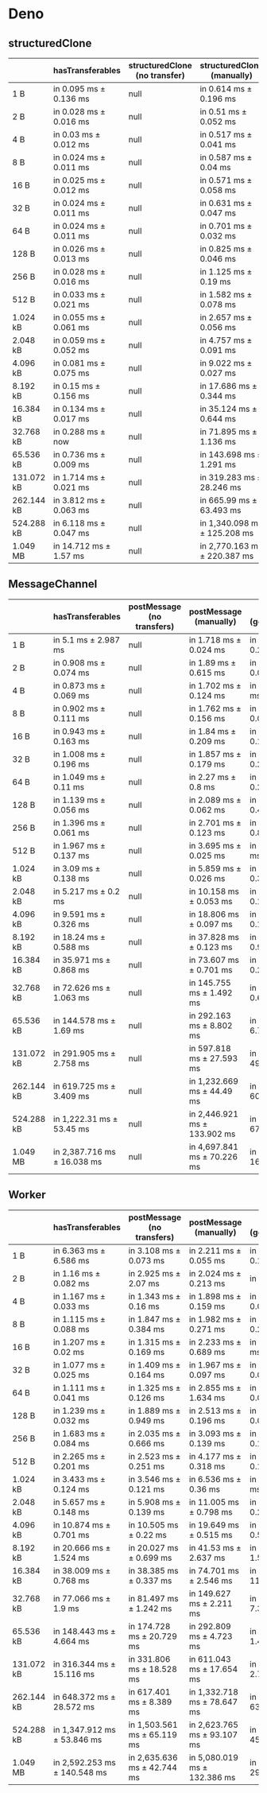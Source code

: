 # Deno

## structuredClone

|            | hasTransferables       | structuredClone (no transfer) | structuredClone (manually)   | structuredClone (getTransferable*) | structuredClone (getTransferables) |
| ---------- | ---------------------- | ----------------------------- | ---------------------------- | ---------------------------------- | ---------------------------------- |
| 1 B        | in 0.095 ms ± 0.136 ms | null                          | in 0.614 ms ± 0.196 ms       | in 0.74 ms ± 0.243 ms              | in 0.66 ms ± 0.212 ms              |
| 2 B        | in 0.028 ms ± 0.016 ms | null                          | in 0.51 ms ± 0.052 ms        | in 0.62 ms ± 0.1 ms                | in 0.62 ms ± 0.106 ms              |
| 4 B        | in 0.03 ms ± 0.012 ms  | null                          | in 0.517 ms ± 0.041 ms       | in 0.65 ms ± 0.124 ms              | in 0.637 ms ± 0.13 ms              |
| 8 B        | in 0.024 ms ± 0.011 ms | null                          | in 0.587 ms ± 0.04 ms        | in 0.694 ms ± 0.102 ms             | in 0.667 ms ± 0.129 ms             |
| 16 B       | in 0.025 ms ± 0.012 ms | null                          | in 0.571 ms ± 0.058 ms       | in 0.751 ms ± 0.137 ms             | in 0.7 ms ± 0.102 ms               |
| 32 B       | in 0.024 ms ± 0.011 ms | null                          | in 0.631 ms ± 0.047 ms       | in 0.809 ms ± 0.169 ms             | in 0.718 ms ± 0.103 ms             |
| 64 B       | in 0.024 ms ± 0.011 ms | null                          | in 0.701 ms ± 0.032 ms       | in 0.88 ms ± 0.159 ms              | in 0.807 ms ± 0.134 ms             |
| 128 B      | in 0.026 ms ± 0.013 ms | null                          | in 0.825 ms ± 0.046 ms       | in 1.101 ms ± 0.238 ms             | in 0.974 ms ± 0.231 ms             |
| 256 B      | in 0.028 ms ± 0.016 ms | null                          | in 1.125 ms ± 0.19 ms        | in 1.386 ms ± 0.096 ms             | in 1.294 ms ± 0.307 ms             |
| 512 B      | in 0.033 ms ± 0.021 ms | null                          | in 1.582 ms ± 0.078 ms       | in 2.121 ms ± 0.096 ms             | in 1.999 ms ± 0.456 ms             |
| 1.024 kB   | in 0.055 ms ± 0.061 ms | null                          | in 2.657 ms ± 0.056 ms       | in 3.915 ms ± 0.752 ms             | in 2.987 ms ± 0.108 ms             |
| 2.048 kB   | in 0.059 ms ± 0.052 ms | null                          | in 4.757 ms ± 0.091 ms       | in 7.468 ms ± 0.346 ms             | in 5.396 ms ± 0.019 ms             |
| 4.096 kB   | in 0.081 ms ± 0.075 ms | null                          | in 9.022 ms ± 0.027 ms       | in 12.889 ms ± 0.437 ms            | in 12.598 ms ± 0.474 ms            |
| 8.192 kB   | in 0.15 ms ± 0.156 ms  | null                          | in 17.686 ms ± 0.344 ms      | in 25.094 ms ± 0.119 ms            | in 20.066 ms ± 0.268 ms            |
| 16.384 kB  | in 0.134 ms ± 0.017 ms | null                          | in 35.124 ms ± 0.644 ms      | in 50.72 ms ± 0.239 ms             | in 39.614 ms ± 0.55 ms             |
| 32.768 kB  | in 0.288 ms ± now      | null                          | in 71.895 ms ± 1.136 ms      | in 101.765 ms ± 1.682 ms           | in 80.824 ms ± 0.512 ms            |
| 65.536 kB  | in 0.736 ms ± 0.009 ms | null                          | in 143.698 ms ± 1.291 ms     | in 205.495 ms ± 1.629 ms           | in 169.667 ms ± 18.02 ms           |
| 131.072 kB | in 1.714 ms ± 0.021 ms | null                          | in 319.283 ms ± 28.246 ms    | in 411.714 ms ± 2.24 ms            | in 321.654 ms ± 2.636 ms           |
| 262.144 kB | in 3.812 ms ± 0.063 ms | null                          | in 665.99 ms ± 63.493 ms     | in 906.212 ms ± 71.915 ms          | in 731.844 ms ± 69.006 ms          |
| 524.288 kB | in 6.118 ms ± 0.047 ms | null                          | in 1,340.098 ms ± 125.208 ms | in 1,832.854 ms ± 119.934 ms       | in 1,488.655 ms ± 114.856 ms       |
| 1.049 MB   | in 14.712 ms ± 1.57 ms | null                          | in 2,770.163 ms ± 220.387 ms | in 3,785.486 ms ± 243.419 ms       | in 3,053.258 ms ± 204.518 ms       |

## MessageChannel

|            | hasTransferables            | postMessage (no transfers) | postMessage (manually)       | postMessage (getTransferable*) | postMessage (getTransferables) |
| ---------- | --------------------------- | -------------------------- | ---------------------------- | ------------------------------ | ------------------------------ |
| 1 B        | in 5.1 ms ± 2.987 ms        | null                       | in 1.718 ms ± 0.024 ms       | in 1.932 ms ± 0.215 ms         | in 1.821 ms ± 0.123 ms         |
| 2 B        | in 0.908 ms ± 0.074 ms      | null                       | in 1.89 ms ± 0.615 ms        | in 1.724 ms ± 0.047 ms         | in 1.634 ms ± 0.08 ms          |
| 4 B        | in 0.873 ms ± 0.069 ms      | null                       | in 1.702 ms ± 0.124 ms       | in 1.685 ms ± 0.07 ms          | in 1.599 ms ± 0.04 ms          |
| 8 B        | in 0.902 ms ± 0.111 ms      | null                       | in 1.762 ms ± 0.156 ms       | in 1.711 ms ± 0.082 ms         | in 1.617 ms ± 0.028 ms         |
| 16 B       | in 0.943 ms ± 0.163 ms      | null                       | in 1.84 ms ± 0.209 ms        | in 1.753 ms ± 0.106 ms         | in 1.756 ms ± 0.207 ms         |
| 32 B       | in 1.008 ms ± 0.196 ms      | null                       | in 1.857 ms ± 0.179 ms       | in 1.871 ms ± 0.206 ms         | in 1.86 ms ± 0.135 ms          |
| 64 B       | in 1.049 ms ± 0.11 ms       | null                       | in 2.27 ms ± 0.8 ms          | in 2.081 ms ± 0.285 ms         | in 1.982 ms ± 0.133 ms         |
| 128 B      | in 1.139 ms ± 0.056 ms      | null                       | in 2.089 ms ± 0.062 ms       | in 2.511 ms ± 0.466 ms         | in 2.287 ms ± 0.232 ms         |
| 256 B      | in 1.396 ms ± 0.061 ms      | null                       | in 2.701 ms ± 0.123 ms       | in 3.439 ms ± 0.873 ms         | in 2.905 ms ± 0.285 ms         |
| 512 B      | in 1.967 ms ± 0.137 ms      | null                       | in 3.695 ms ± 0.025 ms       | in 4.387 ms ± 0.22 ms          | in 4.118 ms ± 0.266 ms         |
| 1.024 kB   | in 3.09 ms ± 0.138 ms       | null                       | in 5.859 ms ± 0.026 ms       | in 7.068 ms ± 0.306 ms         | in 6.26 ms ± 0.145 ms          |
| 2.048 kB   | in 5.217 ms ± 0.2 ms        | null                       | in 10.158 ms ± 0.053 ms      | in 12.155 ms ± 0.183 ms        | in 10.748 ms ± 0.1 ms          |
| 4.096 kB   | in 9.591 ms ± 0.326 ms      | null                       | in 18.806 ms ± 0.097 ms      | in 22.407 ms ± 0.145 ms        | in 19.815 ms ± 0.145 ms        |
| 8.192 kB   | in 18.24 ms ± 0.588 ms      | null                       | in 37.828 ms ± 0.123 ms      | in 45.061 ms ± 0.959 ms        | in 39.787 ms ± 0.1 ms          |
| 16.384 kB  | in 35.971 ms ± 0.868 ms     | null                       | in 73.607 ms ± 0.701 ms      | in 85.711 ms ± 0.201 ms        | in 77 ms ± 0.18 ms             |
| 32.768 kB  | in 72.626 ms ± 1.063 ms     | null                       | in 145.755 ms ± 1.492 ms     | in 173.057 ms ± 0.606 ms       | in 151.68 ms ± 0.515 ms        |
| 65.536 kB  | in 144.578 ms ± 1.69 ms     | null                       | in 292.163 ms ± 8.802 ms     | in 351.822 ms ± 6.771 ms       | in 325.332 ms ± 7.75 ms        |
| 131.072 kB | in 291.905 ms ± 2.758 ms    | null                       | in 597.818 ms ± 27.593 ms    | in 726.265 ms ± 49.363 ms      | in 619.684 ms ± 4.148 ms       |
| 262.144 kB | in 619.725 ms ± 3.409 ms    | null                       | in 1,232.669 ms ± 44.49 ms   | in 1,488.242 ms ± 60.892 ms    | in 1,292.191 ms ± 34.448 ms    |
| 524.288 kB | in 1,222.31 ms ± 53.45 ms   | null                       | in 2,446.921 ms ± 133.902 ms | in 2,890.784 ms ± 67.994 ms    | in 2,495.085 ms ± 19.757 ms    |
| 1.049 MB   | in 2,387.716 ms ± 16.038 ms | null                       | in 4,697.841 ms ± 70.226 ms  | in 5,880.758 ms ± 168.471 ms   | in 5,006.705 ms ± 29.18 ms     |

## Worker

|            | hasTransferables             | postMessage (no transfers)  | postMessage (manually)       | postMessage (getTransferable*) | postMessage (getTransferables) |
| ---------- | ---------------------------- | --------------------------- | ---------------------------- | ------------------------------ | ------------------------------ |
| 1 B        | in 6.363 ms ± 6.586 ms       | in 3.108 ms ± 0.073 ms      | in 2.211 ms ± 0.055 ms       | in 2.724 ms ± 0.129 ms         | in 10.892 ms ± 17.311 ms       |
| 2 B        | in 1.16 ms ± 0.082 ms        | in 2.925 ms ± 2.07 ms       | in 2.024 ms ± 0.213 ms       | in 2 ms ± 0.039 ms             | in 1.97 ms ± 0.084 ms          |
| 4 B        | in 1.167 ms ± 0.033 ms       | in 1.343 ms ± 0.16 ms       | in 1.898 ms ± 0.159 ms       | in 2.085 ms ± 0.072 ms         | in 1.815 ms ± 0.025 ms         |
| 8 B        | in 1.115 ms ± 0.088 ms       | in 1.847 ms ± 0.384 ms      | in 1.982 ms ± 0.271 ms       | in 2.314 ms ± 0.289 ms         | in 1.84 ms ± 0.046 ms          |
| 16 B       | in 1.207 ms ± 0.02 ms        | in 1.315 ms ± 0.169 ms      | in 2.233 ms ± 0.689 ms       | in 2.22 ms ± 0.187 ms          | in 1.885 ms ± 0.066 ms         |
| 32 B       | in 1.077 ms ± 0.025 ms       | in 1.409 ms ± 0.164 ms      | in 1.967 ms ± 0.097 ms       | in 2.239 ms ± 0.053 ms         | in 1.945 ms ± 0.081 ms         |
| 64 B       | in 1.111 ms ± 0.041 ms       | in 1.325 ms ± 0.126 ms      | in 2.855 ms ± 1.634 ms       | in 2.543 ms ± 0.072 ms         | in 3.958 ms ± 3.557 ms         |
| 128 B      | in 1.239 ms ± 0.032 ms       | in 1.889 ms ± 0.949 ms      | in 2.513 ms ± 0.196 ms       | in 3.162 ms ± 0.081 ms         | in 2.478 ms ± 0.032 ms         |
| 256 B      | in 1.683 ms ± 0.084 ms       | in 2.035 ms ± 0.666 ms      | in 3.093 ms ± 0.139 ms       | in 4.494 ms ± 0.128 ms         | in 3.271 ms ± 0.116 ms         |
| 512 B      | in 2.265 ms ± 0.201 ms       | in 2.523 ms ± 0.251 ms      | in 4.177 ms ± 0.318 ms       | in 4.687 ms ± 0.125 ms         | in 4.52 ms ± 0.195 ms          |
| 1.024 kB   | in 3.433 ms ± 0.124 ms       | in 3.546 ms ± 0.121 ms      | in 6.536 ms ± 0.36 ms        | in 7.13 ms ± 0.162 ms          | in 6.441 ms ± 0.098 ms         |
| 2.048 kB   | in 5.657 ms ± 0.148 ms       | in 5.908 ms ± 0.139 ms      | in 11.005 ms ± 0.798 ms      | in 12.472 ms ± 0.25 ms         | in 11.006 ms ± 0.198 ms        |
| 4.096 kB   | in 10.874 ms ± 0.701 ms      | in 10.505 ms ± 0.22 ms      | in 19.649 ms ± 0.515 ms      | in 23.879 ms ± 0.576 ms        | in 20.501 ms ± 0.679 ms        |
| 8.192 kB   | in 20.666 ms ± 1.524 ms      | in 20.027 ms ± 0.699 ms     | in 41.53 ms ± 2.637 ms       | in 48.568 ms ± 1.596 ms        | in 40.408 ms ± 1.771 ms        |
| 16.384 kB  | in 38.009 ms ± 0.768 ms      | in 38.385 ms ± 0.337 ms     | in 74.701 ms ± 2.546 ms      | in 97.568 ms ± 11.489 ms       | in 87.36 ms ± 12.76 ms         |
| 32.768 kB  | in 77.066 ms ± 1.9 ms        | in 81.497 ms ± 1.242 ms     | in 149.627 ms ± 2.211 ms     | in 192.891 ms ± 7.385 ms       | in 160.347 ms ± 8.147 ms       |
| 65.536 kB  | in 148.443 ms ± 4.664 ms     | in 174.728 ms ± 20.729 ms   | in 292.809 ms ± 4.723 ms     | in 352.751 ms ± 1.477 ms       | in 310.771 ms ± 7.228 ms       |
| 131.072 kB | in 316.344 ms ± 15.116 ms    | in 331.806 ms ± 18.528 ms   | in 611.043 ms ± 17.654 ms    | in 727.599 ms ± 2.763 ms       | in 653.976 ms ± 31.707 ms      |
| 262.144 kB | in 648.372 ms ± 28.572 ms    | in 617.401 ms ± 8.389 ms    | in 1,332.718 ms ± 78.647 ms  | in 1,599.215 ms ± 63.859 ms    | in 1,361.441 ms ± 40.133 ms    |
| 524.288 kB | in 1,347.912 ms ± 53.846 ms  | in 1,503.561 ms ± 65.119 ms | in 2,623.765 ms ± 93.107 ms  | in 3,185.092 ms ± 45.175 ms    | in 2,648.295 ms ± 142.351 ms   |
| 1.049 MB   | in 2,592.253 ms ± 140.548 ms | in 2,635.636 ms ± 42.744 ms | in 5,080.019 ms ± 132.386 ms | in 6,039.501 ms ± 29.759 ms    | in 5,165.989 ms ± 291.041 ms   |